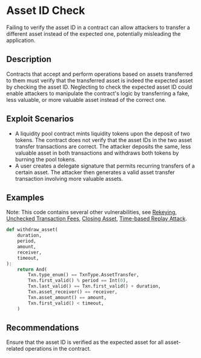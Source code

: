 # Asset ID Check

Failing to verify the asset ID in a contract can allow attackers to transfer a different asset instead of the expected one, potentially misleading the application.

## Description

Contracts that accept and perform operations based on assets transferred to them must verify that the transferred asset is indeed the expected asset by checking the asset ID. Neglecting to check the expected asset ID could enable attackers to manipulate the contract's logic by transferring a fake, less valuable, or more valuable asset instead of the correct one.

## Exploit Scenarios

- A liquidity pool contract mints liquidity tokens upon the deposit of two tokens. The contract does not verify that the asset IDs in the two asset transfer transactions are correct. The attacker deposits the same, less valuable asset in both transactions and withdraws both tokens by burning the pool tokens.
- A user creates a delegate signature that permits recurring transfers of a certain asset. The attacker then generates a valid asset transfer transaction involving more valuable assets.

## Examples

Note: This code contains several other vulnerabilities, see [Rekeying](../rekeying), [Unchecked Transaction Fees](../unchecked_transaction_fee), [Closing Asset](../closing_asset), [Time-based Replay Attack](../time_based_replay_attack).

```py
def withdraw_asset(
    duration,
    period,
    amount,
    receiver,
    timeout,
):
    return And(
        Txn.type_enum() == TxnType.AssetTransfer,
        Txn.first_valid() % period == Int(0),
        Txn.last_valid() == Txn.first_valid() + duration,
        Txn.asset_receiver() == receiver,
        Txn.asset_amount() == amount,
        Txn.first_valid() < timeout,
    )
```

## Recommendations

Ensure that the asset ID is verified as the expected asset for all asset-related operations in the contract.
